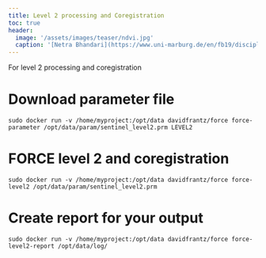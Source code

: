 ```yaml
---
title: Level 2 processing and Coregistration
toc: true
header:
  image: '/assets/images/teaser/ndvi.jpg'
  caption: '[Netra Bhandari](https://www.uni-marburg.de/en/fb19/disciplines/physisch/environmentalinformatics){:target="_blank"}'
---
```


For level 2 processing and coregistration

#  Download parameter file
```
sudo docker run -v /home/myproject:/opt/data davidfrantz/force force-parameter /opt/data/param/sentinel_level2.prm LEVEL2
```

# FORCE level 2 and coregistration

```
sudo docker run -v /home/myproject:/opt/data davidfrantz/force force-level2 /opt/data/param/sentinel_level2.prm
```

# Create report for your output

```
sudo docker run -v /home/myproject:/opt/data davidfrantz/force force-level2-report /opt/data/log/
```